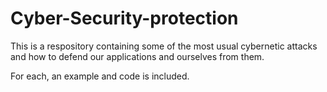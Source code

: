 # Cyber-Security-protection
This is a respository containing some of the most usual cybernetic attacks and how to defend our applications and ourselves from them.

For each, an example and code is included.

